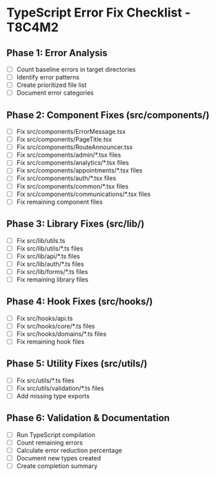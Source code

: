 # TypeScript Error Fix Checklist - T8C4M2

## Phase 1: Error Analysis
- [ ] Count baseline errors in target directories
- [ ] Identify error patterns
- [ ] Create prioritized file list
- [ ] Document error categories

## Phase 2: Component Fixes (src/components/)
- [ ] Fix src/components/ErrorMessage.tsx
- [ ] Fix src/components/PageTitle.tsx
- [ ] Fix src/components/RouteAnnouncer.tsx
- [ ] Fix src/components/admin/*.tsx files
- [ ] Fix src/components/analytics/*.tsx files
- [ ] Fix src/components/appointments/*.tsx files
- [ ] Fix src/components/auth/*.tsx files
- [ ] Fix src/components/common/*.tsx files
- [ ] Fix src/components/communications/*.tsx files
- [ ] Fix remaining component files

## Phase 3: Library Fixes (src/lib/)
- [ ] Fix src/lib/utils.ts
- [ ] Fix src/lib/utils/*.ts files
- [ ] Fix src/lib/api/*.ts files
- [ ] Fix src/lib/auth/*.ts files
- [ ] Fix src/lib/forms/*.ts files
- [ ] Fix remaining library files

## Phase 4: Hook Fixes (src/hooks/)
- [ ] Fix src/hooks/api.ts
- [ ] Fix src/hooks/core/*.ts files
- [ ] Fix src/hooks/domains/*.ts files
- [ ] Fix remaining hook files

## Phase 5: Utility Fixes (src/utils/)
- [ ] Fix src/utils/*.ts files
- [ ] Fix src/utils/validation/*.ts files
- [ ] Add missing type exports

## Phase 6: Validation & Documentation
- [ ] Run TypeScript compilation
- [ ] Count remaining errors
- [ ] Calculate error reduction percentage
- [ ] Document new types created
- [ ] Create completion summary
